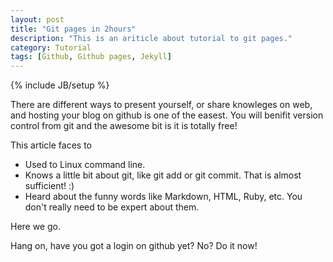 ```yaml
---
layout: post
title: "Git pages in 2hours"
description: "This is an ariticle about tutorial to git pages."
category: Tutorial
tags: [Github, Github pages, Jekyll]
---
```

{% include JB/setup %}

There are different ways to present yourself, or share knowleges on web, and hosting your blog on github is one of the easest. You will benifit version control from git and the awesome bit is it is totally free!

This article faces to 

 - Used to Linux command line.
 - Knows a little bit about git, like git add or git commit. That is almost sufficient! :)
 - Heard about the funny words like Markdown, HTML, Ruby, etc. You don't really need to be expert about them.

Here we go.

Hang on, have you got a login on github yet? No? Do it now!
